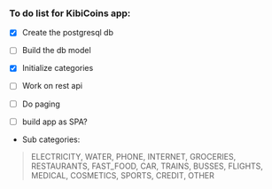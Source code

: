 ### To do list for KibiCoins app:
- [X] Create the postgresql db
- [ ] Build the db model
- [X] Initialize categories
- [ ] Work on rest api
- [ ] Do paging
- [ ] build app as SPA?



- Sub categories:
> ELECTRICITY,
  WATER,
  PHONE,
  INTERNET,
  GROCERIES,
  RESTAURANTS,
  FAST_FOOD,
  CAR,
  TRAINS,
  BUSSES,
  FLIGHTS,
  MEDICAL,
  COSMETICS,
  SPORTS,
  CREDIT,
  OTHER